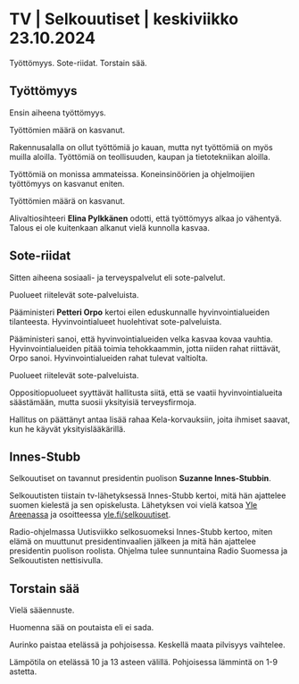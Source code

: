 # TV \| Selkouutiset \| keskiviikko 23.10.2024

Työttömyys. Sote-riidat. Torstain sää.

## Työttömyys

Ensin aiheena työttömyys.

Työttömien määrä on kasvanut.

Rakennusalalla on ollut työttömiä jo kauan, mutta nyt työttömiä on myös muilla aloilla. Työttömiä on teollisuuden, kaupan ja tietotekniikan aloilla.

Työttömiä on monissa ammateissa. Koneinsinöörien ja ohjelmoijien työttömyys on kasvanut eniten.

Työttömien määrä on kasvanut.

Alivaltiosihteeri **Elina Pylkkänen** odotti, että työttömyys alkaa jo vähentyä. Talous ei ole kuitenkaan alkanut vielä kunnolla kasvaa.

## Sote-riidat

Sitten aiheena sosiaali- ja terveyspalvelut eli sote-palvelut.

Puolueet riitelevät sote-palveluista.

Pääministeri **Petteri Orpo** kertoi eilen eduskunnalle hyvinvointialueiden tilanteesta. Hyvinvointialueet huolehtivat sote-palveluista.

Pääministeri sanoi, että hyvinvointialueiden velka kasvaa kovaa vauhtia. Hyvinvointialueiden pitää toimia tehokkaammin, jotta niiden rahat riittävät, Orpo sanoi. Hyvinvointialueiden rahat tulevat valtiolta.

Puolueet riitelevät sote-palveluista.

Oppositiopuolueet syyttävät hallitusta siitä, että se vaatii hyvinvointialueita säästämään, mutta suosii yksityisiä terveysfirmoja.

Hallitus on päättänyt antaa lisää rahaa Kela-korvauksiin, joita ihmiset saavat, kun he käyvät yksityislääkärillä.

## Innes-Stubb

Selkouutiset on tavannut presidentin puolison **Suzanne Innes-Stubbin**.

Selkouutisten tiistain tv-lähetyksessä Innes-Stubb kertoi, mitä hän ajattelee suomen kielestä ja sen opiskelusta. Lähetyksen voi vielä katsoa [Yle Areenassa](https://areena.yle.fi/1-66453094) ja osoitteessa [yle.fi/selkouutiset](https://yle.fi/a/74-20119416).

Radio-ohjelmassa Uutisviikko selkosuomeksi Innes-Stubb kertoo, miten elämä on muuttunut presidentinvaalien jälkeen ja mitä hän ajattelee presidentin puolison roolista. Ohjelma tulee sunnuntaina Radio Suomessa ja Selkouutisten nettisivulla.

## Torstain sää

Vielä sääennuste.

Huomenna sää on poutaista eli ei sada.

Aurinko paistaa etelässä ja pohjoisessa. Keskellä maata pilvisyys vaihtelee.

Lämpötila on etelässä 10 ja 13 asteen välillä. Pohjoisessa lämmintä on 1-9 astetta.

